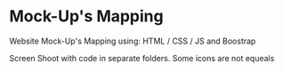 # Mock-Up's Mapping

Website Mock-Up's Mapping using: HTML / CSS / JS and Boostrap

Screen Shoot with code in separate folders.
Some icons are not equeals
